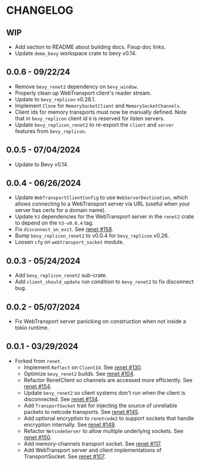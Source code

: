 # CHANGELOG

## WIP

- Add section to README about building docs. Fixup doc links.
- Update `demo_bevy` workspace crate to bevy v0.14.

## 0.0.6 - 09/22/24

- Remove `bevy_renet2` dependency on `bevy_window`.
- Properly clean up WebTransport client's reader stream.
- Update to `bevy_replicon` v0.28.1.
- Implement `Clone` for `MemorySocketClient` and `MemorySocketChannels`.
- Client ids for memory transports must now be manually defined. Note that in `bevy_replicon` client id `0` is reserved for listen servers.
- Update `bevy_replicon_renet2` to re-export the `client` and `server` features from `bevy_replicon`.

## 0.0.5 - 07/04/2024

- Update to Bevy v0.14.

## 0.0.4 - 06/26/2024

- Update `WebTransportClientConfig` to use `WebServerDestination`, which allows connecting to a WebTransport server via URL (useful when your server has certs for a domain name).
- Update `h3` dependencies for the WebTransport server in the `renet2` crate to depend on the `h3-v0.0.4` tag.
- Fix `disconnect_on_exit`. See [renet #158](https://github.com/lucaspoffo/renet/pull/158).
- Bump `bevy_replicon_renet2` to v0.0.4 for `bevy_replicon` v0.26.
- Loosen `cfg` on `webtransport_socket` module.

## 0.0.3 - 05/24/2024

- Add `bevy_replicon_renet2` sub-crate.
- Add `client_should_update` run condition to `bevy_renet2` to fix disconnect bug.

## 0.0.2 - 05/07/2024

- Fix WebTransport server panicking on construction when not inside a tokio runtime.

## 0.0.1 - 03/29/2024

- Forked from `renet`.
    - Implement `Reflect` on `ClientId`. See [renet #130](https://github.com/lucaspoffo/renet/pull/130).
    - Optimize `bevy_renet2` builds. See [renet #104](https://github.com/lucaspoffo/renet/pull/104).
    - Refactor RenetClient so channels are accessed more efficiently. See [renet #154](https://github.com/lucaspoffo/renet/pull/154).
    - Update `bevy_renet2` so client systems don't run when the client is disconnected. See [renet #134](https://github.com/lucaspoffo/renet/pull/134).
    - Add `TransportSocket` trait for injecting the source of unreliable packets to netcode transports. See [renet #145](https://github.com/lucaspoffo/renet/pull/145).
    - Add optional encryption to `renetcode2` to support sockets that handle encryption internally. See [renet #149](https://github.com/lucaspoffo/renet/pull/149).
    - Refactor `NetcodeServer` to allow multiple underlying sockets. See [renet #150](https://github.com/lucaspoffo/renet/pull/150).
    - Add memory-channels transport socket. See [renet #117](https://github.com/lucaspoffo/renet/pull/117).
    - Add WebTransport server and client implementations of TransportSocket. See [renet #107](https://github.com/lucaspoffo/renet/pull/107).
